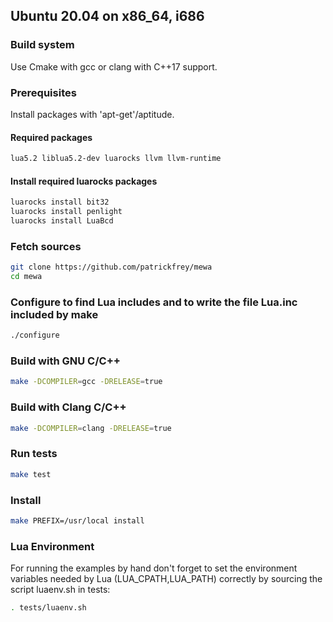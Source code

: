 ## Ubuntu 20.04 on x86_64, i686

### Build system
Use Cmake with gcc or clang with C++17 support.

### Prerequisites
Install packages with 'apt-get'/aptitude.

#### Required packages
```Bash
lua5.2 liblua5.2-dev luarocks llvm llvm-runtime
```

#### Install required luarocks packages
```Bash
luarocks install bit32
luarocks install penlight 
luarocks install LuaBcd
```

### Fetch sources
```Bash
git clone https://github.com/patrickfrey/mewa
cd mewa
```

### Configure to find Lua includes and to write the file Lua.inc included by make
```Bash
./configure
```

### Build with GNU C/C++
```Bash
make -DCOMPILER=gcc -DRELEASE=true
```

### Build with Clang C/C++
```Bash
make -DCOMPILER=clang -DRELEASE=true
```

### Run tests
```Bash
make test
```

### Install
```Bash
make PREFIX=/usr/local install
```

### Lua Environment
For running the examples by hand don't forget to set the environment variables needed by Lua (LUA_CPATH,LUA_PATH) correctly by sourcing the script luaenv.sh in tests:
```Bash
. tests/luaenv.sh
```

